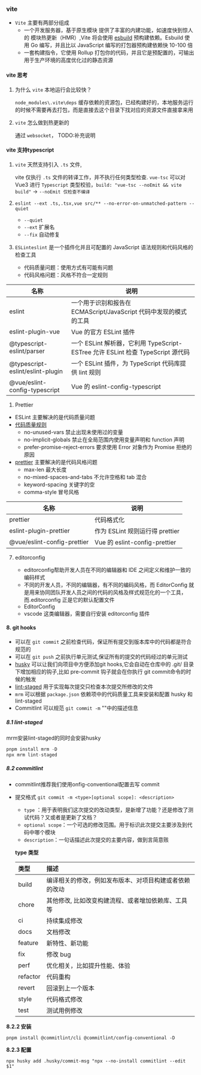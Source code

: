 ### vite

- `Vite` 主要有两部分组成
  - 一个开发服务器，基于原生模块 提供了丰富的内建功能，如速度快到惊人的 模块热更新（HMR）,Vite 将会使用 [esbuild](https://esbuild.github.io) 预构建依赖。Esbuild 使用 Go 编写，并且比以 JavaScript 编写的打包器预构建依赖快 10-100 倍
  - 一套构建指令，它使用 Rollup 打包你的代码，并且它是预配置的，可输出用于生产环境的高度优化过的静态资源

#### vite 思考

1. 为什么 `vite` 本地运行会比较快？

   `node_modules\.vite\deps` 缓存依赖的资源包，已经构建好的，本地服务运行的时候不需要再去打包，而是直接去这个目录下找对应的资源文件直接拿来用

2. `vite` 怎么做到热更新的

   通过 `websocket`， TODO:补充说明

#### vite 支持typescript

1. `vite` 天然支持引入 `.ts` 文件,

   vite 仅执行 `.ts` 文件的转译工作，并不执行任何类型检查.
   `vue-tsc` 可以对 Vue3 进行 `Typescript` 类型校验，`build: "vue-tsc --noEmit && vite build"` -> `--noEmit 仅检查不编译`

2. `eslint --ext .ts,.tsx,vue src/** --no-error-on-unmatched-pattern --quiet`

   - `--quiet`
   - `--ext` 扩展名
   - `--fix` 自动修复

3. `ESLinteslint` 是一个插件化并且可配置的 JavaScript 语法规则和代码风格的检查工具

   - 代码质量问题：使用方式有可能有问题
   - 代码风格问题：风格不符合一定规则

| 名称                             | 说明                                                                            |
| -------------------------------- | ------------------------------------------------------------------------------- |
| eslint                           | 一个用于识别和报告在 ECMAScript/JavaScript 代码中发现的模式的工具               |
| eslint-plugin-vue                | Vue 的官方 ESLint 插件                                                          |
| @typescript-eslint/parser        | 一个 ESLint 解析器，它利用 TypeScript-ESTree 允许 ESLint 检查 TypeScript 源代码 |
| @typescript-eslint/eslint-plugin | 一个 ESLint 插件，为 TypeScript 代码库提供 lint 规则                            |
| @vue/eslint-config-typescript    | Vue 的 eslint-config-typescript                                                 |

1. Prettier

- ESLint 主要解决的是代码质量问题
- [代码质量规则](https://eslint.bootcss.com/docs/rules/)
  - no-unused-vars 禁止出现未使用过的变量
  - no-implicit-globals 禁止在全局范围内使用变量声明和 function 声明
  - prefer-promise-reject-errors 要求使用 Error 对象作为 Promise 拒绝的原因
- [prettier](https://prettier.io) 主要解决的是代码风格问题
  - max-len 最大长度
  - no-mixed-spaces-and-tabs 不允许空格和 tab 混合
  - keyword-spacing 关键字的空
  - comma-style 冒号风格

| 名称                        | 说明                            |
| --------------------------- | ------------------------------- |
| prettier                    | 代码格式化                      |
| eslint-plugin-prettier      | 作为 ESLint 规则运行得 prettier |
| @vue/eslint-config-prettier | Vue 的 eslint-config-prettier   |

7. editorconfig

   - editorconfig帮助开发人员在不同的编辑器和 IDE 之间定义和维护一致的编码样式
   - 不同的开发人员，不同的编辑器，有不同的编码风格，而 EditorConfig 就是用来协同团队开发人员之间的代码的风格及样式规范化的一个工具，而.editorconfig 正是它的默认配置文件
   - EditorConfig
   - vscode 这类编辑器，需要自行安装 editorconfig 插件

#### 8. git hooks

- 可以在 `git commit` 之前检查代码，保证所有提交到版本库中的代码都是符合规范的
- 可以在 `git push` 之前执行单元测试,保证所有的提交的代码经过的单元测试
- [husky](https://typicode.github.io/husky/) 可以让我们向项目中方便添加git hooks,它会自动在仓库中的 .git/ 目录下增加相应的钩子,比如 pre-commit 钩子就会在你执行 git commit命令的时候的触发
- [lint-staged](https://www.npmjs.com/package/lint-staged) 用于实现每次提交只检查本次提交所修改的文件
- `mrm` 可以根据 `package.json` 依赖项中的代码质量工具来安装和配置 husky 和 lint-staged
- Commitlint 可以规范 `git commit -m` ""中的描述信息

##### 8.1 lint-staged

mrm安装lint-staged的同时会安装husky

```js
pnpm install mrm -D
npx mrm lint-staged
```

##### 8.2 commitlint

- commitlint推荐我们使用onfig-conventional配置去写 commit
- 提交格式 `git commit -m <type>[optional scope]: <description>`

  - `type` ：用于表明我们这次提交的改动类型，是新增了功能？还是修改了测试代码？又或者是更新了文档？
  - `optional scope`：一个可选的修改范围。用于标识此次提交主要涉及到代码中哪个模块
  - `description`：一句话描述此次提交的主要内容，做到言简意赅

  **type 类型**
    <table>
    <thead>
    <tr>
    <th style="text-align:left">类型</th>
    <th style="text-align:left">描述</th>
    </tr>
    </thead>
    <tbody>
    <tr>
    <td style="text-align:left">build</td>
    <td style="text-align:left">编译相关的修改，例如发布版本、对项目构建或者依赖的改动</td>
    </tr>
    <tr>
    <td style="text-align:left">chore</td>
    <td style="text-align:left">其他修改, 比如改变构建流程、或者增加依赖库、工具等</td>
    </tr>
    <tr>
    <td style="text-align:left">ci</td>
    <td style="text-align:left">持续集成修改</td>
    </tr>
    <tr>
    <td style="text-align:left">docs</td>
    <td style="text-align:left">文档修改</td>
    </tr>
    <tr>
    <td style="text-align:left">feature</td>
    <td style="text-align:left">新特性、新功能</td>
    </tr>
    <tr>
    <td style="text-align:left">fix</td>
    <td style="text-align:left">修改 bug</td>
    </tr>
    <tr>
    <td style="text-align:left">perf</td>
    <td style="text-align:left">优化相关，比如提升性能、体验</td>
    </tr>
    <tr>
    <td style="text-align:left">refactor</td>
    <td style="text-align:left">代码重构</td>
    </tr>
    <tr>
    <td style="text-align:left">revert</td>
    <td style="text-align:left">回滚到上一个版本</td>
    </tr>
    <tr>
    <td style="text-align:left">style</td>
    <td style="text-align:left">代码格式修改</td>
    </tr>
    <tr>
    <td style="text-align:left">test</td>
    <td style="text-align:left">测试用例修改</td>
    </tr>
    </tbody>
    </table>

**8.2.2 安装**

`pnpm install @commitlint/cli @commitlint/config-conventional -D`

**8.2.3 配置**

`npx husky add .husky/commit-msg "npx --no-install commitlint --edit $1"`
